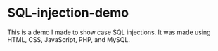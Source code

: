 # SQL-injection-demo
This is a demo I made to show case SQL injections. It was made using HTML, CSS, JavaScript, PHP, and MySQL.
